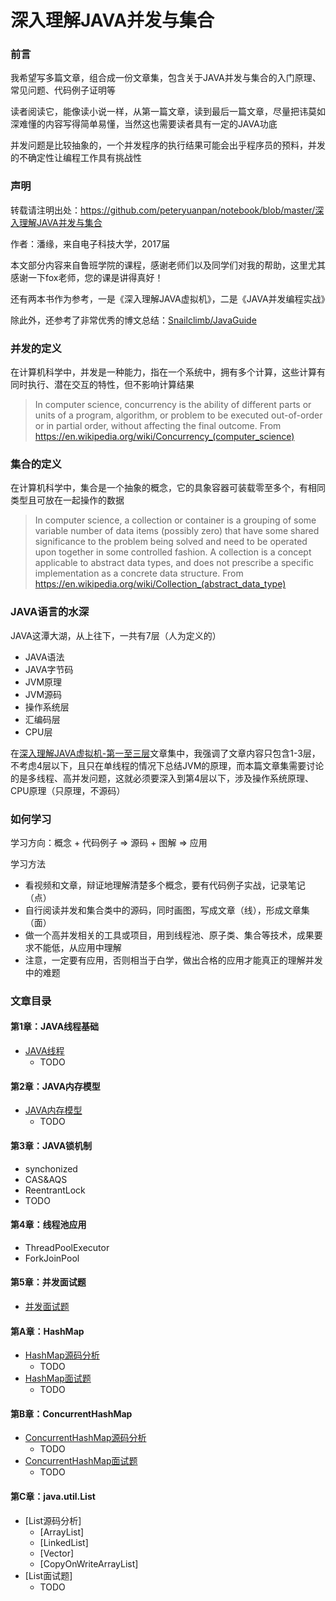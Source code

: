 # 深入理解JAVA并发与集合

### 前言

我希望写多篇文章，组合成一份文章集，包含关于JAVA并发与集合的入门原理、常见问题、代码例子证明等

读者阅读它，能像读小说一样，从第一篇文章，读到最后一篇文章，尽量把讳莫如深难懂的内容写得简单易懂，当然这也需要读者具有一定的JAVA功底

并发问题是比较抽象的，一个并发程序的执行结果可能会出乎程序员的预料，并发的不确定性让编程工作具有挑战性

### 声明

转载请注明出处：https://github.com/peteryuanpan/notebook/blob/master/深入理解JAVA并发与集合

作者：潘缘，来自电子科技大学，2017届

本文部分内容来自鲁班学院的课程，感谢老师们以及同学们对我的帮助，这里尤其感谢一下fox老师，您的课是讲得真好！

还有两本书作为参考，一是《深入理解JAVA虚拟机》，二是《JAVA并发编程实战》

除此外，还参考了非常优秀的博文总结：[Snailclimb/JavaGuide](https://github.com/Snailclimb/JavaGuide)

### 并发的定义

在计算机科学中，并发是一种能力，指在一个系统中，拥有多个计算，这些计算有同时执行、潜在交互的特性，但不影响计算结果

> In computer science, concurrency is the ability of different parts or units of a program, algorithm, or problem to be executed out-of-order or in partial order, without affecting the final outcome. From https://en.wikipedia.org/wiki/Concurrency_(computer_science)

### 集合的定义

在计算机科学中，集合是一个抽象的概念，它的具象容器可装载零至多个，有相同类型且可放在一起操作的数据

> In computer science, a collection or container is a grouping of some variable number of data items (possibly zero) that have some shared significance to the problem being solved and need to be operated upon together in some controlled fashion. A collection is a concept applicable to abstract data types, and does not prescribe a specific implementation as a concrete data structure. From https://en.wikipedia.org/wiki/Collection_(abstract_data_type)

### JAVA语言的水深

JAVA这潭大湖，从上往下，一共有7层（人为定义的）

- JAVA语法
- JAVA字节码
- JVM原理
- JVM源码
- 操作系统层
- 汇编码层
- CPU层

在[深入理解JAVA虚拟机-第一至三层](../深入理解JAVA虚拟机-第一至三层)文章集中，我强调了文章内容只包含1-3层，不考虑4层以下，且只在单线程的情况下总结JVM的原理，而本篇文章集需要讨论的是多线程、高并发问题，这就必须要深入到第4层以下，涉及操作系统原理、CPU原理（只原理，不源码）

### 如何学习

学习方向：概念 + 代码例子 => 源码 + 图解 => 应用

学习方法
- 看视频和文章，辩证地理解清楚多个概念，要有代码例子实战，记录笔记（点）
- 自行阅读并发和集合类中的源码，同时画图，写成文章（线），形成文章集（面）
- 做一个高并发相关的工具或项目，用到线程池、原子类、集合等技术，成果要求不能低，从应用中理解
- 注意，一定要有应用，否则相当于白学，做出合格的应用才能真正的理解并发中的难题

### 文章目录
  
#### 第1章：JAVA线程基础
- [JAVA线程](JAVA线程.md)
  - TODO

#### 第2章：JAVA内存模型
- [JAVA内存模型](JAVA内存模型.md)
  - TODO

#### 第3章：JAVA锁机制
- synchonized
- CAS&AQS
- ReentrantLock
- TODO

#### 第4章：线程池应用
- ThreadPoolExecutor
- ForkJoinPool

#### 第5章：并发面试题
- [并发面试题](并发面试题.md)

#### 第A章：HashMap
- [HashMap源码分析](HashMap源码分析.md)
  - TODO
- [HashMap面试题](HashMap面试题.md)
  - TODO
  
#### 第B章：ConcurrentHashMap
- [ConcurrentHashMap源码分析](ConcurrentHashMap源码分析.md)
  - TODO
- [ConcurrentHashMap面试题](ConcurrentHashMap面试题.md)
  - TODO
  
#### 第C章：java.util.List
- [List源码分析]
  - [ArrayList]
  - [LinkedList]
  - [Vector]
  - [CopyOnWriteArrayList]
- [List面试题]
  - TODO
